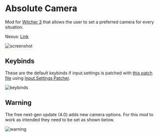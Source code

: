 # Absolute Camera

Mod for [Witcher 3] that allows the user to set a preferred camera for every
situation.

Nexus: [Link](https://www.nexusmods.com/witcher3/mods/856)

![screenshot](media/cover.jpg)

## Keybinds

These are the default keybinds if input.settings is patched with 
[this patch file](src/absolute_camera_input.settings_patch.txt) using 
[Input.Settings Patcher](https://www.nexusmods.com/witcher3/mods/1092).

![keybinds](media/absolute_camera_default_keybinds_cheatsheet.png)

[Witcher 3]: https://www.thewitcher.com/en/witcher3

## Warning

The free next-gen update (4.0) adds new camera options. For this mod to work as
intended they need to be set as shown below.

![warning](media/warning_new_vanilla_camera_settings.jpg)